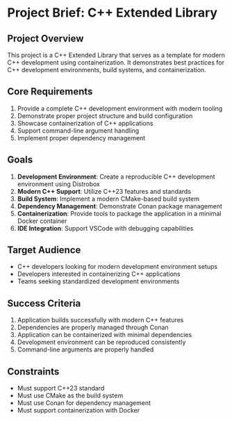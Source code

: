 # Project Brief: C++ Extended Library

## Project Overview
This project is a C++ Extended Library that serves as a template for modern C++ development using containerization. It demonstrates best practices for C++ development environments, build systems, and containerization.

## Core Requirements
1. Provide a complete C++ development environment with modern tooling
2. Demonstrate proper project structure and build configuration
3. Showcase containerization of C++ applications
4. Support command-line argument handling
5. Implement proper dependency management

## Goals
1. **Development Environment**: Create a reproducible C++ development environment using Distrobox
2. **Modern C++ Support**: Utilize C++23 features and standards
3. **Build System**: Implement a modern CMake-based build system
4. **Dependency Management**: Demonstrate Conan package management
5. **Containerization**: Provide tools to package the application in a minimal Docker container
6. **IDE Integration**: Support VSCode with debugging capabilities

## Target Audience
- C++ developers looking for modern development environment setups
- Developers interested in containerizing C++ applications
- Teams seeking standardized development environments

## Success Criteria
1. Application builds successfully with modern C++ features
2. Dependencies are properly managed through Conan
3. Application can be containerized with minimal dependencies
4. Development environment can be reproduced consistently
5. Command-line arguments are properly handled

## Constraints
- Must support C++23 standard
- Must use CMake as the build system
- Must use Conan for dependency management
- Must support containerization with Docker
